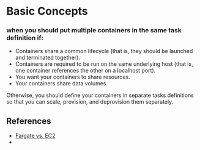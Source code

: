 
# Basic Concepts

### when you should put multiple containers in the same task definition if:
-   Containers share a common lifecycle (that is, they should be launched and terminated together).
-   Containers are required to be run on the same underlying host (that is, one container references the other on a localhost port).
-   You want your containers to share resources.
-   Your containers share data volumes.

Otherwise, you should define your containers in separate tasks definitions so that you can scale, provision, and deprovision them separately.


## References
- [Fargate vs. EC2](https://cloudonaut.io/ecs-vs-fargate-whats-the-difference/)
- 

<!--stackedit_data:
eyJoaXN0b3J5IjpbLTIwOTk0NjM2NjAsMTM1MzgxOTgxMywtNj
c5NzYwMzMzLDEwMTQwMzU0MCwtMTk1OTI4MjE0MywxMjQ4OTYz
NjEzLDE0NTM4MzQzMDIsLTIxMDkxMzE0ODEsLTY5OTI2NjQ5OS
w3NjA0MTU5NjgsMTY0ODc1MTExOCwtMTk4NDY2MjE0NSwxMDAz
NjE5MzQ5LDE0Mjc4ODk2OTEsNTQ1NjExMzc4LDE5NjU4MTMwMS
wxODg5NDc0NjYzLDIwNDkwMjY2MTEsMTI5OTEzMDM5Niw1ODk1
OTUxOTVdfQ==
-->